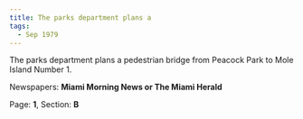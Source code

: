 ```yaml
---  
title: The parks department plans a  
tags:  
  - Sep 1979  
---  
```

  
The parks department plans a pedestrian bridge from Peacock Park to Mole Island Number 1.  
  
Newspapers: **Miami Morning News or The Miami Herald**  
  
Page: **1**, Section: **B** 
